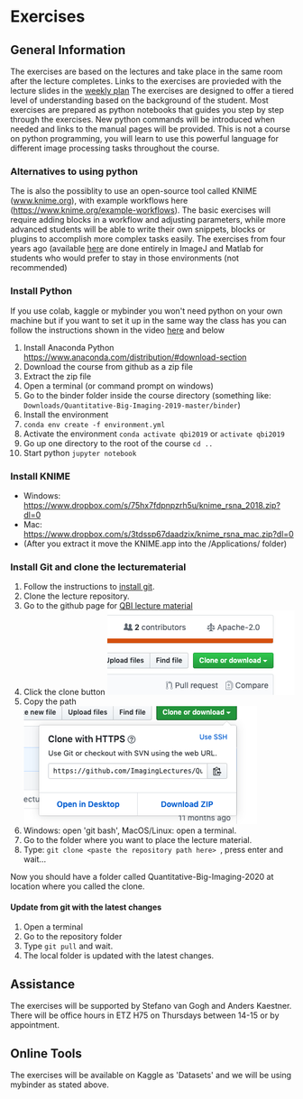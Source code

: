 # Exercises
## General Information
The exercises are based on the lectures and take place in the same room after the lecture completes. Links to the exercises are provieded with the lecture slides in the [weekly plan](weeklyplan.md) The exercises are designed to offer a tiered level of understanding based on the background of the student. Most exercises are prepared as python notebooks that guides you step by step through the exercises. New python commands will be introduced when needed and links to the manual pages will be provided. This is not a course on python programming, you will learn to use this powerful language for different image processing tasks throughout the course. 



### Alternatives to using python
The is also the possiblity to use an open-source tool called KNIME (www.knime.org), with example workflows here (https://www.knime.org/example-workflows).  The basic exercises will require adding blocks in a workflow and adjusting parameters, while more advanced students will be able to write their own snippets, blocks or plugins to accomplish more complex tasks easily.
The exercises from four years ago (available [here](http://kmader.github.io/Quantitative-Big-Imaging-2015/) are done entirely in ImageJ and Matlab for students who would prefer to stay in those environments (not recommended)

### Install Python

If you use colab, kaggle or mybinder you won't need python on your own machine but if you want to set it up in the same way the class has you can follow the instructions shown in the video [here](https://youtu.be/bnTCLLSpyf0) and below
1. Install Anaconda Python https://www.anaconda.com/distribution/#download-section
1. Download the course from github as a zip file
1. Extract the zip file
1. Open a terminal (or command prompt on windows)
1. Go to the binder folder inside the course directory (something like: `Downloads/Quantitative-Big-Imaging-2019-master/binder`)
1. Install the environment
1. `conda env create -f environment.yml`
1. Activate the environment `conda activate qbi2019` or `activate qbi2019`
1. Go up one directory to the root of the course `cd ..`
1. Start python `jupyter notebook`

### Install KNIME

* Windows: https://www.dropbox.com/s/75hx7fdpnpzrh5u/knime_rsna_2018.zip?dl=0
* Mac: https://www.dropbox.com/s/3tdssp67daadzix/knime_rsna_mac.zip?dl=0
* (After you extract it move the KNIME.app into the /Applications/ folder)

### Install Git and clone the lecturematerial

1. Follow the instructions to [install git](https://www.atlassian.com/git/tutorials/install-git).
2. Clone the lecture repository.
  1. Go to the github page for [QBI lecture material](https://github.com/ImagingLectures/Quantitative-Big-Imaging-2020)
  2. Click the clone button ![clone button](figures/clonebutton.png)
  3. Copy the path ![clone dialog](figures/clonedialog.png)
  4. Windows: open 'git bash', MacOS/Linux: open a terminal.
  5. Go to the folder where you want to place the lecture material.
  6. Type: ```git clone <paste the repository path here> ```, press enter and wait...
  
Now you should have a folder called Quantitative-Big-Imaging-2020 at location where you called the clone.

#### Update from git with the latest changes
1. Open a terminal 
2. Go to the repository folder 
3. Type ```git pull``` and wait.
4. The local folder is updated with the latest changes.
  

## Assistance
The exercises will be supported by Stefano van Gogh and Anders Kaestner. There will be office hours in ETZ H75 on Thursdays between 14-15 or by appointment.

## Online Tools
The exercises will be available on Kaggle as 'Datasets' and we will be using mybinder as stated above.
